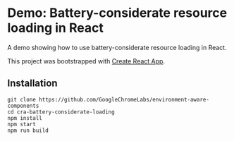 
# Demo: Battery-considerate resource loading in React

A demo showing how to use battery-considerate resource loading in React.

This project was bootstrapped with [Create React App](https://github.com/facebook/create-react-app).

## Installation
```
git clone https://github.com/GoogleChromeLabs/environment-aware-components
cd cra-battery-considerate-loading
npm install
npm start
npm run build
```
